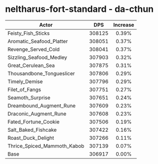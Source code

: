# neltharus-fort-standard - da-cthun
| Actor | DPS | Increase |
|---|:---:|:---:|
|Feisty_Fish_Sticks|308125|0.39%|
|Aromatic_Seafood_Platter|308051|0.37%|
|Revenge_Served_Cold|308041|0.37%|
|Sizzling_Seafood_Medley|307903|0.32%|
|Great_Cerulean_Sea|307875|0.31%|
|Thousandbone_Tongueslicer|307806|0.29%|
|Timely_Demise|307796|0.29%|
|Filet_of_Fangs|307751|0.27%|
|Seamoth_Surprise|307651|0.24%|
|Dreambound_Augment_Rune|307609|0.23%|
|Draconic_Augment_Rune|307608|0.23%|
|Fated_Fortune_Cookie|307506|0.19%|
|Salt_Baked_Fishcake|307422|0.16%|
|Roast_Duck_Delight|307266|0.11%|
|Thrice_Spiced_Mammoth_Kabob|307139|0.07%|
|Base|306917|0.00%|
